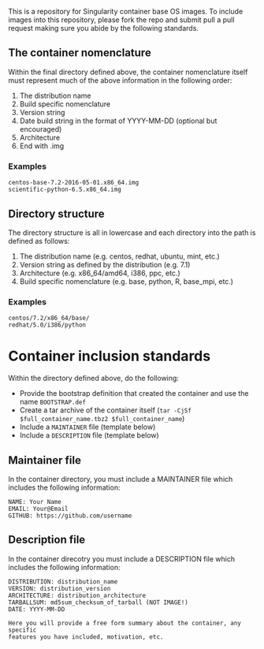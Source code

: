 This is a repository for Singularity container base OS images. To include
images into this repository, please fork the repo and submit pull a pull
request making sure you abide by the following standards.

## The container nomenclature
Within the final directory defined above, the container nomenclature itself
must represent much of the above information in the following order:

1. The distribution name
2. Build specific nomenclature
3. Version string
4. Date build string in the format of YYYY-MM-DD (optional but encouraged)
5. Architecture
6. End with .img

### Examples

```
centos-base-7.2-2016-05-01.x86_64.img
scientific-python-6.5.x86_64.img
```


## Directory structure
The directory structure is all in lowercase and each directory into the
path is defined as follows:

1. The distribution name (e.g. centos, redhat, ubuntu, mint, etc.)
2. Version string as defined by the distribution (e.g. 7.1)
3. Architecture (e.g. x86_64/amd64, i386, ppc, etc.)
4. Build specific nomenclature (e.g. base, python, R, base_mpi, etc.)

### Examples

```
centos/7.2/x86_64/base/
redhat/5.0/i386/python
```


# Container inclusion standards
Within the directory defined above, do the following:

* Provide the bootstrap definition that created the container and use
the name `BOOTSTRAP.def`
* Create a tar archive of the container itself
(`tar -CjSf $full_container_name.tbz2 $full_container_name`)
* Include a `MAINTAINER` file (template below)
* Include a `DESCRIPTION` file (template below)


## Maintainer file
In the container directory, you must include a MAINTAINER file which
includes the following information:

```
NAME: Your Name
EMAIL: Your@Email
GITHUB: https://github.com/username
```


## Description file
In the container direcotry you must include a DESCRIPTION file which
includes the following information:

```
DISTRIBUTION: distribution_name
VERSION: distribution_version
ARCHITECTURE: distribution_architecture
TARBALLSUM: md5sum_checksum_of_tarball (NOT IMAGE!)
DATE: YYYY-MM-DD

Here you will provide a free form summary about the container, any specific
features you have included, motivation, etc.

```


